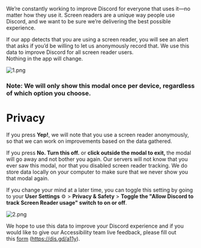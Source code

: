 <p><span style="font-weight: 400;">We’re constantly working to improve Discord for everyone that uses it—no matter how they use it. Screen readers are a unique way people use Discord, and we want to be sure we’re delivering the best possible experience.</span></p>
<p><span style="font-weight: 400;">If our app detects that you are using a screen reader, you will see an alert that asks if you’d be willing to let us anonymously record that. We use this data to improve Discord for all screen reader users. <br>Nothing in the app will change.</span></p>
<p class="wysiwyg-text-align-center"><img src="https://support.discord.com/hc/article_attachments/360043315552/1.png" alt="1.png"></p>
<h3 class="wysiwyg-text-align-center">Note: We will only show this modal once per device, regardless of which option you choose.</h3>
<h1>Privacy</h1>
<p><span style="font-weight: 400;">If you press </span><strong>Yep!</strong><span style="font-weight: 400;">, we will note that you use a screen reader anonymously, so that we can work on improvements based on the data gathered.</span></p>
<p><span style="font-weight: 400;">If you press </span><strong>No. Turn this off.</strong><span style="font-weight: 400;"> or </span><strong>click outside the modal to exit, </strong><span style="font-weight: 400;">the modal will go away and not bother you again. Our servers will not know that you ever saw this modal, nor that you disabled screen reader tracking. We do store data locally on your computer to make sure that we never show you that modal again.</span></p>
<p><span style="font-weight: 400;">If you change your mind at a later time, you can toggle this setting by going to your </span><strong>User Settings</strong><span style="font-weight: 400;"> ⚙️ &gt; </span><strong>Privacy &amp; Safety</strong><span style="font-weight: 400;"> &gt; </span><strong>Toggle the "Allow Discord to track Screen Reader usage" switch to on or off</strong><span style="font-weight: 400;">.</span></p>
<p class="wysiwyg-text-align-center"><img src="https://support.discord.com/hc/article_attachments/360043418711/2.png" alt="2.png"></p>
<p><span style="font-weight: 400;">We hope to use this data to improve your Discord experience and if you would like to give our Accessibility team live feedback, please fill out this </span><a href="https://dis.gd/a11y" target="_self">form</a> (<a class="anchor-3Z-8Bb anchorUnderlineOnHover-2ESHQB" tabindex="0" title="https://dis.gd/a11y" href="https://dis.gd/a11y" target="_blank" rel="noreferrer noopener">https://dis.gd/a11y</a>)<span style="font-weight: 400;">. </span></p>